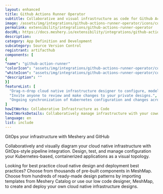 ```yaml
---
layout: enhanced
title: Github Actions Runner Operator
subtitle: Collaborative and visual infrastructure as code for Github Actions Runner Operator
image: /assets/img/integrations/github-actions-runner-operator/icons/color/github-actions-runner-operator-color.svg
permalink: extensibility/integrations/github-actions-runner-operator
docURL: https://docs.meshery.io/extensibility/integrations/github-actions-runner-operator
description: 
category: App Definition and Development
subcategory: Source Version Control
registrant: artifacthub
components: [
{
"name": "github-action-runner"
"colorIcon": "assets/img/integrations/github-actions-runner-operator/components/github-action-runner/icons/color/github-action-runner-color.svg"
"whiteIcon": "assets/img/integrations/github-actions-runner-operator/components/github-action-runner/icons/white/github-action-runner-white.svg"
"description": ""
}]
featureList: [
  "Drag-n-drop cloud native infrastructure designer to configure, model, and deploy your workloads.",
  "Invite anyone to review and make changes to your private designs.",
  "Ongoing synchronization of Kubernetes configuration and changes across any number of clusters."
]
howItWorks: Collaborative Infrastructure as Code
howItWorksDetails: Collaboratively manage infrastructure with your coworkers synchronously sharing the same designs.
language: en
list: include
---
```

<p>
GitOps your infrastructure with Meshery and GitHub
</p>
<p>
    Collaboratively and visually diagram your cloud native infrastructure with GitOps-style pipeline integration. Design, test, and manage configuration your Kubernetes-based, containerized applications as a visual topology.
</p>
<p>
    Looking for best practice cloud native design and deployment best practices? Choose from thousands of pre-built components in MeshMap. Choose from hundreds of ready-made design patterns by importing templates from Meshery Catalog or use our low code designer, MeshMap, to create and deploy your own cloud native infrastructure designs.
</p>
